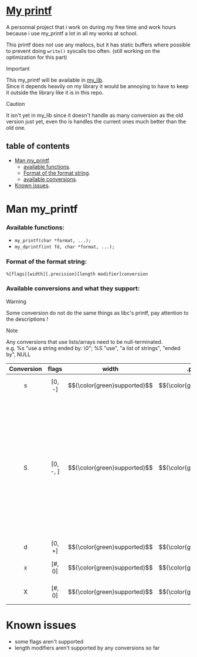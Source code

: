#  <ins> __My printf__ </ins>

A personnal project that i work on during my free time and work hours because i use my_printf a lot in all my works at school.

This printf does not use any mallocs, but it has static buffers where possible to prevent doing ```write()``` syscalls too often. (still working on the optimization for this part)

> [!IMPORTANT]
> This my_printf will be available in [my_lib](https://github.com/Pereira-Romeo/My_lib). \
Since it depends heavily on my library it would be annoying to have to keep it outside the library like it is in this repo. 

> [!CAUTION]
> It isn't yet in my_lib since it doesn't handle as many conversion as the old version just yet, even tho is handles the current ones much better than the old one.

## __table of contents__

 - [Man my_printf](#man-my_printf).
    - [available functions](#available-functions).
    - [Format of the format string](#format-of-the-format-string).
    - [available conversions](#available-conversions-and-what-they-support).
 - [Known issues](#known-issues).

# __Man my_printf__

### __Available functions:__
- ```my_printf(char *format, ...);```
- ```my_dprintf(int fd, char *format, ...);```

### __Format of the format string:__
```%[flags][width][.precision][length modifier]conversion```

### __Available conversions and what they support:__

> [!WARNING]
> Some conversion do not do the same things as libc's printf, pay attention to the descriptions !

> [!NOTE]
> Any conversions that use lists/arrays need to be null-terminated.\
> e.g. %s "use a string ended by: \0"; %S "use", "a list of strings", "ended by", NULL

| Conversion | flags | width | .precision | length modifiers | description |
| :--------: | :---: | :---: | :--------: | :--------------: |-------------|
| s | [0, -] | $${\color{green}supported}$$ | $${\color{green}supported}$$ | $${\color{red}not\ supported}$$ | Display a string |
| S | [0, -, ] | $${\color{green}supported}$$ | $${\color{green}supported}$$ | $${\color{red}not\ supported}$$ | Display a list of string. ```width```, ```.precision``` and all ```flags``` but ' ' are used for the strings as if calling %s on all of the strings. By default all strings will be separated by a [new line] character but if the flag ' ' is present, they will be separated by a space. |
| d | [0, +] | $${\color{green}supported}$$ | $${\color{green}supported}$$ | l (long), ll (long long) | Display an int in decimal |
| x | [#, 0] | $${\color{green}supported}$$ | $${\color{green}supported}$$ | $${\color{red}not\ supported}$$ | Display an unisgned int in hexadecimal |
| X | [#, 0] | $${\color{green}supported}$$ | $${\color{green}supported}$$ | $${\color{red}not\ supported}$$ | Display an unisgned int in HEXADECIMAL |

# __Known issues__

 - some flags aren't supported
 - length modifiers aren't supported by any conversions so far